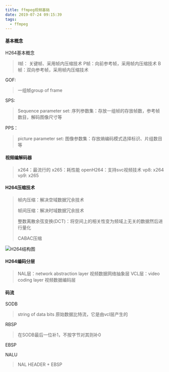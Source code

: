 ```yaml
---
title: ffmpeg视频基础
date: 2019-07-24 09:15:39
tags:
  - ffmpeg
---
```


#### 基本概念

H264基本概念

> I帧： 关键帧、采用帧内压缩技术
> P帧：向前参考帧，采用帧内压缩技术
> B帧：双向参考帧，采用帧内压缩技术

GOF:
> 一组帧group of frame

SPS:
> Sequence parameter set: 序列参数集：存放一组帧的存放帧数，参考帧数目，解码图像尺寸等

PPS：
> picture parameter set: 图像参数集：存放熵编码模式选择标识、片组数目等



#### 视频编解码器

> x264：最流行的
> x265：耗性能
> openH264：支持svc视频技术
> vp8: x264
> vp9: x265



#### H264压缩技术

> 帧内压缩：解决空域数据冗余技术
>
> 帧间压缩：解决时域数据冗余技术
>
> 整数离散余弦变换(DCT)：将空间上的相关性变为频域上无关的数据然后进行量化
>
> CABAC压缩

![H264结构图](https://zhuohc-com.oss-cn-hangzhou.aliyuncs.com/H264%E7%BB%93%E6%9E%84%E5%9B%BE.png)

#### H264编码分层
> NAL层：network abstraction layer 视频数据网络抽象层
> VCL层：video coding layer 视频数据编码层

#### 码流
SODB
> string of data bits 原始数据比特流，它是由vcl层产生的

RBSP
> 在SODB最后一位补1，不按字节对其则补0

EBSP

> 

NALU

> NAL HEADER + EBSP

